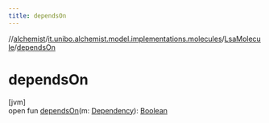 ```yaml
---
title: dependsOn
---
```

//[alchemist](../../../index.html)/[it.unibo.alchemist.model.implementations.molecules](../index.html)/[LsaMolecule](index.html)/[dependsOn](depends-on.html)



# dependsOn



[jvm]\
open fun [dependsOn](depends-on.html)(m: [Dependency](../../it.unibo.alchemist.model.interfaces/-dependency/index.html)): [Boolean](https://kotlinlang.org/api/latest/jvm/stdlib/kotlin/-boolean/index.html)




